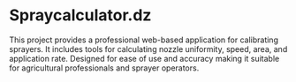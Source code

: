 # Spraycalculator.dz
This project provides a professional web-based application for calibrating sprayers. It includes tools for calculating nozzle uniformity, speed, area, and application rate. Designed for ease of use and accuracy  making it suitable for agricultural professionals and sprayer operators.
